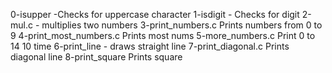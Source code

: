 0-isupper -Checks for uppercase character
1-isdigit - Checks for digit
2-mul.c - multiplies two numbers
3-print_numbers.c Prints numbers from 0 to 9
4-print_most_numbers.c Prints most nums
5-more_numbers.c Print 0 to 14 10 time
6-print_line - draws straight line 
7-print_diagonal.c  Prints diagonal line
8-print_square Prints square
